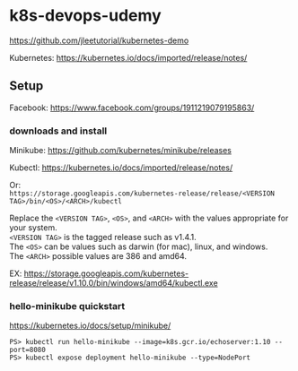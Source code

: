 # k8s-devops-udemy

https://github.com/jleetutorial/kubernetes-demo

Kubernetes:
https://kubernetes.io/docs/imported/release/notes/

## Setup

Facebook: https://www.facebook.com/groups/1911219079195863/

### downloads and install

Minikube: https://github.com/kubernetes/minikube/releases

Kubectl: https://kubernetes.io/docs/imported/release/notes/

Or:  
```https://storage.googleapis.com/kubernetes-release/release/<VERSION TAG>/bin/<OS>/<ARCH>/kubectl```

Replace the `<VERSION TAG>`, `<OS>`, and `<ARCH>` with the values appropriate for your system.   
`<VERSION TAG>` is the tagged release such as v1.4.1.   
The `<OS>` can be values such as darwin (for mac), linux, and windows.  
The `<ARCH>` possible values are 386 and amd64.

EX: https://storage.googleapis.com/kubernetes-release/release/v1.10.0/bin/windows/amd64/kubectl.exe

### hello-minikube quickstart
https://kubernetes.io/docs/setup/minikube/

`PS> kubectl run hello-minikube --image=k8s.gcr.io/echoserver:1.10 --port=8080`  
`PS> kubectl expose deployment hello-minikube --type=NodePort`
